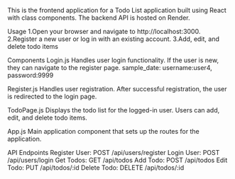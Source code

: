 This is the frontend application for a Todo List application built using React with class components. The backend API is hosted on Render.

Usage
  1.Open your browser and navigate to http://localhost:3000.
  2.Register a new user or log in with an existing account.
  3.Add, edit, and delete todo items

Components
 Login.js
   Handles user login functionality. If the user is new, they can navigate to the register page.
   sample_date:
       username:user4,
       password:9999

 Register.js
   Handles user registration. After successful registration, the user is redirected to the login page.

 TodoPage.js
   Displays the todo list for the logged-in user. Users can add, edit, and delete todo items.

 App.js
    Main application component that sets up the routes for the application.

API Endpoints
   Register User: POST /api/users/register
   Login User: POST /api/users/login
   Get Todos: GET /api/todos
   Add Todo: POST /api/todos
   Edit Todo: PUT /api/todos/:id
   Delete Todo: DELETE /api/todos/:id
